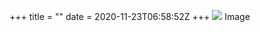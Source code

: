 +++
title = ""
date = 2020-11-23T06:58:52Z
+++
![](F09FDAA0-AC6C-4566-9CAD-166E51A0DC83.jpg)
Image


<!-- more -->